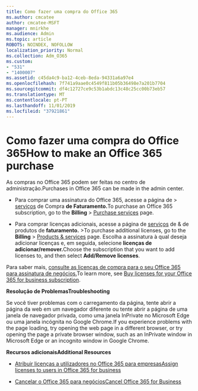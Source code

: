 ```yaml
---
title: Como fazer uma compra do Office 365
ms.author: cmcatee
author: cmcatee-MSFT
manager: mnirkhe
ms.audience: Admin
ms.topic: article
ROBOTS: NOINDEX, NOFOLLOW
localization_priority: Normal
ms.collection: Adm_O365
ms.custom:
- "531"
- "1400007"
ms.assetid: c45da4c9-ba12-4ceb-8eda-94331a6a97e4
ms.openlocfilehash: 7f741a9aae0c4549f811b05b36498e7a201b7704
ms.sourcegitcommit: df4c12727ce9c53b1abdc13c48c25cc00b73eb57
ms.translationtype: MT
ms.contentlocale: pt-PT
ms.lasthandoff: 11/01/2019
ms.locfileid: "37921861"
---
```

# <a name="how-to-make-an-office-365-purchase"></a><span data-ttu-id="f1f08-102">Como fazer uma compra do Office 365</span><span class="sxs-lookup"><span data-stu-id="f1f08-102">How to make an Office 365 purchase</span></span>

<span data-ttu-id="f1f08-103">As compras no Office 365 podem ser feitas no centro de administração.</span><span class="sxs-lookup"><span data-stu-id="f1f08-103">Purchases in Office 365 can be made in the admin center.</span></span>
  
- <span data-ttu-id="f1f08-104">Para comprar uma assinatura do Office 365, acesse a página de \> [serviços](https://go.microsoft.com/fwlink/p/?linkid=868433) de Compra **de Faturamento.**</span><span class="sxs-lookup"><span data-stu-id="f1f08-104">To purchase an Office 365 subscription, go to the **Billing** \> [Purchase services](https://go.microsoft.com/fwlink/p/?linkid=868433) page.</span></span>

- <span data-ttu-id="f1f08-105">Para comprar licenças adicionais, acesse a página de [serviços](https://go.microsoft.com/fwlink/p/?linkid=842054) de & de produtos de **faturamento.** \></span><span class="sxs-lookup"><span data-stu-id="f1f08-105">To purchase additional licenses, go to the **Billing** \> [Products & services](https://go.microsoft.com/fwlink/p/?linkid=842054) page.</span></span> <span data-ttu-id="f1f08-106">Escolha a assinatura à qual deseja adicionar licenças e, em seguida, selecione **licenças de adicionar/remover.**</span><span class="sxs-lookup"><span data-stu-id="f1f08-106">Choose the subscription that you want to add licenses to, and then select **Add/Remove licenses**.</span></span>
  
<span data-ttu-id="f1f08-107">Para saber mais, [consulte as licenças de compra para o seu Office 365 para assinatura de negócios.](https://docs.microsoft.com/office365/admin/subscriptions-and-billing/buy-licenses)</span><span class="sxs-lookup"><span data-stu-id="f1f08-107">To learn more, see [Buy licenses for your Office 365 for business subscription](https://docs.microsoft.com/office365/admin/subscriptions-and-billing/buy-licenses).</span></span>

<span data-ttu-id="f1f08-108">**Resolução de Problemas**</span><span class="sxs-lookup"><span data-stu-id="f1f08-108">**Troubleshooting**</span></span>

<span data-ttu-id="f1f08-109">Se você tiver problemas com o carregamento da página, tente abrir a página da web em um navegador diferente ou tente abrir a página de uma janela de navegador privada, como uma janela InPrivate no Microsoft Edge ou uma janela incógnita no Google Chrome.</span><span class="sxs-lookup"><span data-stu-id="f1f08-109">If you experience problems with the page loading, try opening the web page in a different browser, or try opening the page a private browser window, such as an InPrivate window in Microsoft Edge or an incognito window in Google Chrome.</span></span> 

<span data-ttu-id="f1f08-110">**Recursos adicionais**</span><span class="sxs-lookup"><span data-stu-id="f1f08-110">**Additional Resources**</span></span>
  
- [<span data-ttu-id="f1f08-111">Atribuir licenças a utilizadores no Office 365 para empresas</span><span class="sxs-lookup"><span data-stu-id="f1f08-111">Assign licenses to users in Office 365 for business</span></span>](https://docs.microsoft.com/office365/admin/subscriptions-and-billing/assign-licenses-to-users)

- [<span data-ttu-id="f1f08-112">Cancelar o Office 365 para negócios</span><span class="sxs-lookup"><span data-stu-id="f1f08-112">Cancel Office 365 for Business</span></span>](https://docs.microsoft.com/office365/admin/subscriptions-and-billing/cancel-your-subscription)